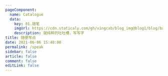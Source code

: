 ```yaml
---
pageComponent:
  name: Catalogue
  data:
    key: 01.随笔
    imgUrl: https://cdn.staticaly.com/gh/xingcxb/blog_img@blog1/blog/basic/speak_tucao.png
    description: 就纯粹的吐吐槽，写写字
title: 随便写点
date: 2021-06-06 15:40:00
permalink: /speak
sidebar: false
article: false
comment: false
editLink: false
---
```

